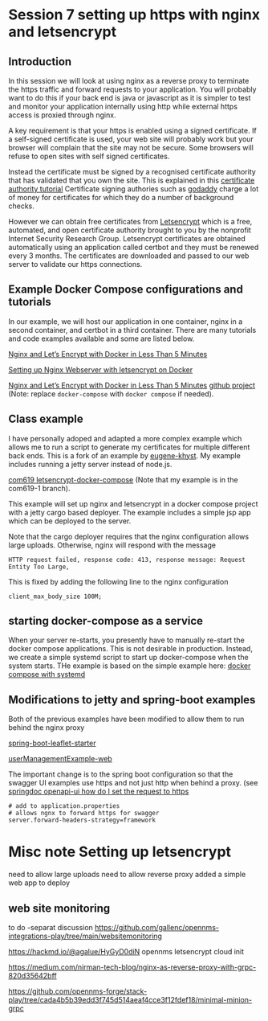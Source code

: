 # Session 7 setting up https with nginx and letsencrypt

## Introduction
In this session we will look at using nginx as a reverse proxy to terminate the https traffic and forward requests to your application. 
You will probably want to do this if your back end is java or javascript as it is simpler to test and monitor your application internally using http while external https access is proxied through nginx. 

A key requirement is that your https is enabled using a signed certificate. 
If a self-signed certificate is used, your web site will probably work but your browser will complain that the site may not be secure. 
Some browsers will refuse to open sites with self signed certificates. 

Instead the certificate must be signed by a recognised certificate authority that has validated that you own the site.
This is explained in this [certificate authority tutorial](https://www.techtarget.com/searchsecurity/definition/certificate-authority)
Certificate signing authories such as [godaddy](https://www.godaddy.com/en-uk/web-security/ssl-certificate) charge a lot of money for certificates for which they do a number of background checks.

However we can obtain free certificates from [Letsencrypt](https://letsencrypt.org/) which is a free, automated, and open certificate authority brought to you by the nonprofit Internet Security Research Group.
Letsencrypt certificates are obtained automatically using an application called certbot and they must be renewed every 3 months. 
The certificates are downloaded and passed to our web server to validate our https connections.

## Example Docker Compose configurations and tutorials

In our example, we will host  our application in one container, nginx in a second container, and certbot in a third container.
There are many tutorials and code examples available and some are listed below.

[Nginx and Let’s Encrypt with Docker in Less Than 5 Minutes](https://pentacent.medium.com/nginx-and-lets-encrypt-with-docker-in-less-than-5-minutes-b4b8a60d3a71)

[Setting up Nginx Webserver with letsencrypt on Docker](https://phoenixnap.com/kb/letsencrypt-docker)

[Nginx and Let’s Encrypt with Docker in Less Than 5 Minutes](https://pentacent.medium.com/nginx-and-lets-encrypt-with-docker-in-less-than-5-minutes-b4b8a60d3a71) [github project](https://github.com/wmnnd/nginx-certbot) (Note: replace `docker-compose` with `docker compose` if needed).

## Class example
I have personally adoped and adapted a more complex example which allows me to run a script to generate my certificates for multiple  different back ends. 
This is a fork of an example by [eugene-khyst](https://github.com/eugene-khyst/letsencrypt-docker-compose).
My example includes running a jetty server instead of node.js.

[com619 letsencrypt-docker-compose](https://github.com/gallenc/letsencrypt-docker-compose/tree/com619-1)
(Note that my example is in the com619-1 branch). 

This example will set up nginx and letsencrypt in a docker compose project with a jetty cargo based deployer. 
The example includes a simple jsp app which can be deployed to the server.

Note that the cargo deployer requires that the nginx configuration allows large uploads. 
Otherwise, nginx will respond with the message

```
HTTP request failed, response code: 413, response message: Request Entity Too Large,
```
This is fixed by adding the following line to the nginx configuration
```
client_max_body_size 100M;
```
## starting docker-compose as a service

When your server re-starts, you presently have to manually re-start the docker compose applications. 
This is not desirable in production. 
Instead, we create a simple systemd script to start up docker-compose when the system starts. 
THe example is based on the simple example here: [docker compose with systemd](https://blog.entek.org.uk/notes/2021/09/30/docker-compose-with-systemd.html)

## Modifications to jetty and spring-boot examples
Both of the previous examples have been modified to allow them to run behind the nginx proxy

[spring-boot-leaflet-starter](../session7/spring-boot-leaflet-starter)

[userManagementExample-web](../session7/userManagementExample-web)

The important change is to the spring boot configuration so that the swagger UI examples use https and not just http when behind a proxy.
(see [springdoc openapi-ui how do I set the request to https](https://stackoverflow.com/questions/70843940/springdoc-openapi-ui-how-do-i-set-the-request-to-https)
```
# add to application.properties
# allows ngnx to forward https for swagger
server.forward-headers-strategy=framework
```



# Misc note Setting up letsencrypt

need to allow large uploads
need to allow reverse proxy
added a simple web app to deploy 

##  web site monitoring
to do -separat discussion
https://github.com/gallenc/opennms-integrations-play/tree/main/websitemonitoring

https://hackmd.io/@agalue/HyGyD0diN  opennms letsencrypt cloud init

https://medium.com/nirman-tech-blog/nginx-as-reverse-proxy-with-grpc-820d35642bff

https://github.com/opennms-forge/stack-play/tree/cada4b5b39edd3f745d514aeaf4cce3f12fdef18/minimal-minion-grpc
